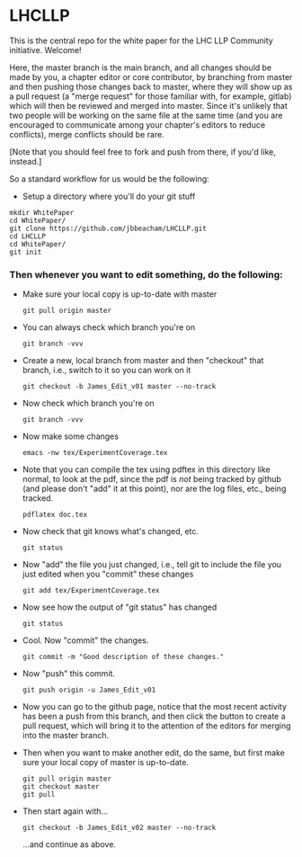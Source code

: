 # LHCLLP
This is the central repo for the white paper for the LHC LLP Community initiative.  Welcome!

Here, the master branch is the main branch, and all changes should be made by you, a chapter editor or core contributor, by branching from master and then pushing those changes back to master, where they will show up as a pull request (a "merge request" for those familiar with, for example, gitlab) which will then be reviewed and merged into master.  Since it's unlikely that two people will be working on the same file at the same time (and you are encouraged to communicate among your chapter's editors to reduce conflicts), merge conflicts should be rare.

[Note that you should feel free to fork and push from there, if you'd like, instead.]

So a standard workflow for us would be the following:

* Setup a directory where you'll do your git stuff
```
mkdir WhitePaper
cd WhitePaper/
git clone https://github.com/jbbeacham/LHCLLP.git
cd LHCLLP
cd WhitePaper/
git init
```

### Then whenever you want to edit something, do the following:

* Make sure your local copy is up-to-date with master
  ```
  git pull origin master
  ```
* You can always check which branch you're on
  ```
  git branch -vvv
  ```
* Create a new, local branch from master and then "checkout" that branch, i.e., switch to it so you can work on it
  ```
  git checkout -b James_Edit_v01 master --no-track
  ```
* Now check which branch you're on
  ```
  git branch -vvv
  ```
* Now make some changes
  ```
  emacs -nw tex/ExperimentCoverage.tex
  ```
* Note that you can compile the tex using pdftex in this directory like normal, to look at the pdf, since the pdf is *not* being tracked by github (and please don't "add" it at this point), nor are the log files, etc., being tracked.
  ```
  pdflatex doc.tex
  ```
* Now check that git knows what's changed, etc.
  ```
  git status
  ```
* Now "add" the file you just changed, i.e., tell git to include the file you just edited when you "commit" these changes
  ```
  git add tex/ExperimentCoverage.tex
  ```
* Now see how the output of "git status" has changed
  ```
  git status
  ```
* Cool.  Now "commit" the changes.
  ```
  git commit -m "Good description of these changes."
  ```
* Now "push" this commit.
  ```
  git push origin -u James_Edit_v01
  ```
* Now you can go to the github page, notice that the most recent activity has been a push from this branch, and then click the button to create a pull request, which will bring it to the attention of the editors for merging into the master branch.

* Then when you want to make another edit, do the same, but first make sure your local copy of master is up-to-date.
  ```
  git pull origin master
  git checkout master
  git pull
  ```
* Then start again with...
  ```
  git checkout -b James_Edit_v02 master --no-track
  ```
  ...and continue as above.
